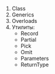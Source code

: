 1. Class
2. Generics
3. Overloads
4. Утилиты:
	* Record
	* Partial
	* Pick
	* Omit
	* Parameters
	* ReturnType